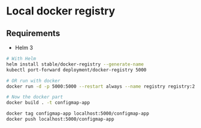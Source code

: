 # Local docker registry

## Requirements

* Helm 3

```bash
# With Helm
helm install stable/docker-registry --generate-name
kubectl port-forward deployment/docker-registry 5000

# OR run with docker
docker run -d -p 5000:5000 --restart always --name registry registry:2

# Now the docker part
docker build . -t configmap-app

docker tag configmap-app localhost:5000/configmap-app
docker push localhost:5000/configmap-app
```
